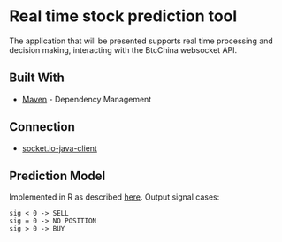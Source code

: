 # Real time stock prediction tool
The application that will be presented supports real time processing and decision making, interacting with the BtcChina websocket API.

## Built With
* [Maven](https://maven.apache.org/) - Dependency Management
## Connection
* [socket.io-java-client](https://github.com/nkzawa/socket.io-java-client)
## Prediction Model
Implemented in R as described [here](https://dspace.mit.edu/openaccess-disseminate/1721.1/101044).
Output signal cases:
```
sig < 0	-> SELL
sig = 0	-> NO POSITION
sig > 0	-> BUY
```


